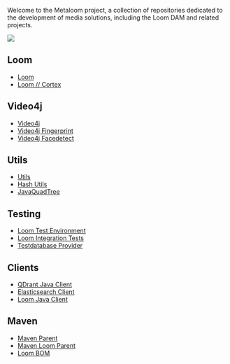 Welcome to the Metaloom project, a collection of repositories dedicated to the development of media solutions, including the Loom DAM and related projects.

[![](https://dcbadge.vercel.app/api/server/NCU9tWGz3v)](https://discord.gg/NCU9tWGz3v)

## Loom

* [Loom](https://github.com/metaloom/loom)
* [Loom // Cortex](https://github.com/metaloom/loom-cortex)

## Video4j

* [Video4j](https://github.com/metaloom/video4j)
* [Video4j Fingerprint](https://github.com/metaloom/video4j-fingerprint)
* [Video4j Facedetect](https://github.com/metaloom/video4j-facedetect)

## Utils

* [Utils](https://github.com/metaloom/utils)
* [Hash Utils](https://github.com/metaloom/hash-utils)
* [JavaQuadTree](https://github.com/metaloom/JavaQuadTree)

## Testing

* [Loom Test Environment](https://github.com/metaloom/loom-test-env)
* [Loom Integration Tests](https://github.com/metaloom/loom-integeration-test)
* [Testdatabase Provider](https://github.com/metaloom/testdatabase-provider)

## Clients

* [QDrant Java Client](https://github.com/metaloom/qdrant-java-client)
* [Elasticsearch Client](https://github.com/metaloom/elasticsearch-java-client)
* [Loom Java Client](https://github.com/metaloom/loom-java-client)

## Maven

* [Maven Parent](https://github.com/metaloom/maven-parent)
* [Maven Loom Parent](https://github.com/metaloom/maven-loom-parent)
* [Loom BOM](https://github.com/metaloom/loom-bom)
